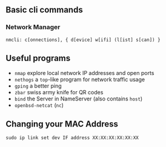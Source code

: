 ## Basic cli commands
### Network Manager
`nmcli: c[onnections], { d[evice] w[ifi] (l[ist] s[can]) }`

## Useful programs
- `nmap` explore local network IP addresses and open ports
- `nethogs` a `top`-like program for network traffic usage
- `gping` a better ping
- `zbar` swiss army knife for QR codes
- `bind` the Server in NameServer (also contains `host`)
- `openbsd-netcat` (`nc`)

## Changing your MAC Address
`sudo ip link set dev IF address XX:XX:XX:XX:XX:XX`

